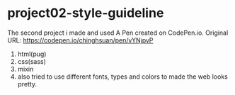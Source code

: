 # project02-style-guideline
The second project i made and used 
A Pen created on CodePen.io. Original URL: https://codepen.io/chinghsuan/pen/vYNjpvP

1. html(pug)
2. css(sass)
3. mixin
4. also tried to use different fonts, types and colors to made the web looks pretty.
